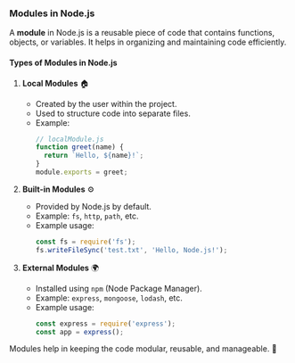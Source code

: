 ### **Modules in Node.js**  

A **module** in Node.js is a reusable piece of code that contains functions, objects, or variables. It helps in organizing and maintaining code efficiently.  

#### **Types of Modules in Node.js**  

1. **Local Modules** 🏠  
   - Created by the user within the project.  
   - Used to structure code into separate files.  
   - Example:  
     ```js
     // localModule.js
     function greet(name) {
       return `Hello, ${name}!`;
     }
     module.exports = greet;
     ```

2. **Built-in Modules** ⚙️  
   - Provided by Node.js by default.  
   - Example: `fs`, `http`, `path`, etc.  
   - Example usage:  
     ```js
     const fs = require('fs');
     fs.writeFileSync('test.txt', 'Hello, Node.js!');
     ```

3. **External Modules** 🌍  
   - Installed using `npm` (Node Package Manager).  
   - Example: `express`, `mongoose`, `lodash`, etc.  
   - Example usage:  
     ```js
     const express = require('express');
     const app = express();
     ```

Modules help in keeping the code modular, reusable, and manageable. 🚀
